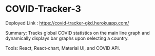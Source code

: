 
# COVID-Tracker-3

Deployed Link : https://covid-tracker-gkd.herokuapp.com/

Summary: Tracks global COVID statistics on the main line graph and dynamically displays bar graphs upon selecting a country.

Tools: React, React-chart, Material UI, and COVID API.
